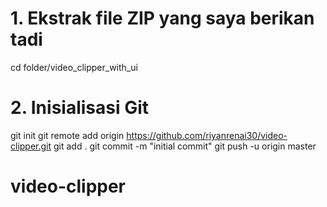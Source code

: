 # 1. Ekstrak file ZIP yang saya berikan tadi
cd folder/video_clipper_with_ui

# 2. Inisialisasi Git
git init
git remote add origin https://github.com/riyanrenai30/video-clipper.git
git add .
git commit -m "initial commit"
git push -u origin master
# video-clipper
